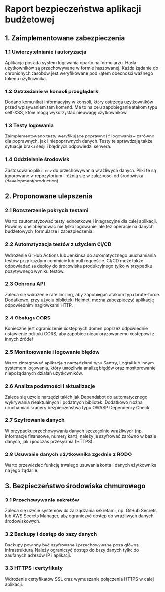 # Raport bezpieczeństwa aplikacji budżetowej

## 1. Zaimplementowane zabezpieczenia

### 1.1 Uwierzytelnianie i autoryzacja
Aplikacja posiada system logowania oparty na formularzu. Hasła użytkowników są przechowywane w formie haszowanej. Każde żądanie do chronionych zasobów jest weryfikowane pod kątem obecności ważnego tokenu użytkownika.

### 1.2 Ostrzeżenie w konsoli przeglądarki
Dodano komunikat informacyjny w konsoli, który ostrzega użytkowników przed wpisywaniem tam komend. Ma to na celu zapobieganie atakom typu self-XSS, które mogą wykorzystać nieuwagę użytkowników.

### 1.3 Testy logowania
Zaimplementowano testy weryfikujące poprawność logowania – zarówno dla poprawnych, jak i niepoprawnych danych. Testy te sprawdzają także sytuacje braku sesji i błędnych odpowiedzi serwera.

### 1.4 Oddzielenie środowisk
Zastosowano pliki `.env` do przechowywania wrażliwych danych. Pliki te są ignorowane w repozytorium i różnią się w zależności od środowiska (development/production).

## 2. Proponowane ulepszenia

### 2.1 Rozszerzenie pokrycia testami
Warto zautomatyzować testy jednostkowe i integracyjne dla całej aplikacji. Powinny one obejmować nie tylko logowanie, ale też operacje na danych budżetowych, formularze i zabezpieczenia.

### 2.2 Automatyzacja testów z użyciem CI/CD
Wdrożenie GitHub Actions lub Jenkinsa do automatycznego uruchamiania testów przy każdym commicie lub pull requeście. CI/CD może także odpowiadać za deploy do środowiska produkcyjnego tylko w przypadku pozytywnego wyniku testów.

### 2.3 Ochrona API
Zaleca się wdrożenie rate limiting, aby zapobiegać atakom typu brute-force. Dodatkowo, przy użyciu biblioteki Helmet, można zabezpieczyć aplikację odpowiednimi nagłówkami HTTP.

### 2.4 Obsługa CORS
Konieczne jest ograniczenie dostępnych domen poprzez odpowiednie ustawienie polityki CORS, aby zapobiec nieautoryzowanemu dostępowi z innych źródeł.

### 2.5 Monitorowanie i logowanie błędów
Warto zintegrować aplikację z narzędziami typu Sentry, Logtail lub innym systemem logowania, który umożliwia analizę błędów oraz monitorowanie niepożądanych działań użytkowników.

### 2.6 Analiza podatności i aktualizacje
Zaleca się użycie narzędzi takich jak Dependabot do automatycznego wykrywania nieaktualnych i podatnych bibliotek. Dodatkowo można uruchamiać skanery bezpieczeństwa typu OWASP Dependency Check.

### 2.7 Szyfrowanie danych
W przypadku przechowywania danych szczególnie wrażliwych (np. informacje finansowe, numery kart), należy je szyfrować zarówno w bazie danych, jak i podczas przesyłania (HTTPS).

### 2.8 Usuwanie danych użytkownika zgodnie z RODO
Warto przewidzieć funkcję trwałego usuwania konta i danych użytkownika na jego żądanie.

## 3. Bezpieczeństwo środowiska chmurowego

### 3.1 Przechowywanie sekretów
Zaleca się użycie systemów do zarządzania sekretami, np. GitHub Secrets lub AWS Secrets Manager, aby ograniczyć dostęp do wrażliwych danych środowiskowych.

### 3.2 Backupy i dostęp do bazy danych
Backupy powinny być szyfrowane i przechowywane poza główną infrastrukturą. Należy ograniczyć dostęp do bazy danych tylko do zaufanych adresów IP i aplikacji.

### 3.3 HTTPS i certyfikaty
Wdrożenie certyfikatów SSL oraz wymuszanie połączenia HTTPS w całej aplikacji.